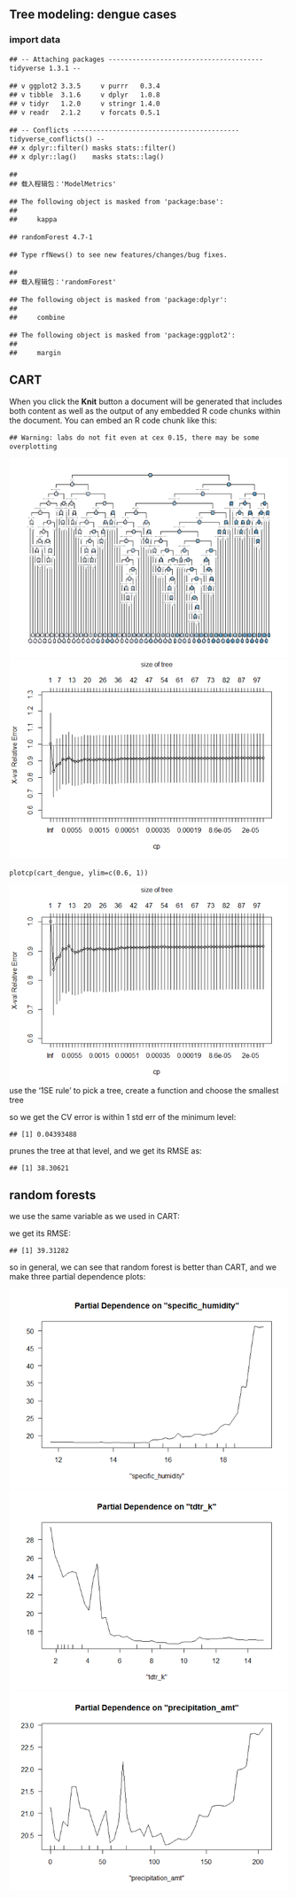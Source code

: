 Tree modeling: dengue cases
---------------------------

### import data

    ## -- Attaching packages --------------------------------------- tidyverse 1.3.1 --

    ## v ggplot2 3.3.5     v purrr   0.3.4
    ## v tibble  3.1.6     v dplyr   1.0.8
    ## v tidyr   1.2.0     v stringr 1.4.0
    ## v readr   2.1.2     v forcats 0.5.1

    ## -- Conflicts ------------------------------------------ tidyverse_conflicts() --
    ## x dplyr::filter() masks stats::filter()
    ## x dplyr::lag()    masks stats::lag()

    ## 
    ## 载入程辑包：'ModelMetrics'

    ## The following object is masked from 'package:base':
    ## 
    ##     kappa

    ## randomForest 4.7-1

    ## Type rfNews() to see new features/changes/bug fixes.

    ## 
    ## 载入程辑包：'randomForest'

    ## The following object is masked from 'package:dplyr':
    ## 
    ##     combine

    ## The following object is masked from 'package:ggplot2':
    ## 
    ##     margin

CART
----

When you click the **Knit** button a document will be generated that
includes both content as well as the output of any embedded R code
chunks within the document. You can embed an R code chunk like this:

    ## Warning: labs do not fit even at cex 0.15, there may be some overplotting

![](HW3_2_files/figure-markdown_strict/carts-1.png)![](HW3_2_files/figure-markdown_strict/carts-2.png)

    plotcp(cart_dengue, ylim=c(0.6, 1))

![](HW3_2_files/figure-markdown_strict/cart%20plot%20zoom-1.png) use the
‘1SE rule’ to pick a tree, create a function and choose the smallest
tree

so we get the CV error is within 1 std err of the minimum level:

    ## [1] 0.04393488

prunes the tree at that level, and we get its RMSE as:

    ## [1] 38.30621

random forests
--------------

we use the same variable as we used in CART:

we get its RMSE:

    ## [1] 39.31282

so in general, we can see that random forest is better than CART, and we
make three partial dependence plots:

![](HW3_2_files/figure-markdown_strict/randomforest%20partial%20plots-1.png)![](HW3_2_files/figure-markdown_strict/randomforest%20partial%20plots-2.png)![](HW3_2_files/figure-markdown_strict/randomforest%20partial%20plots-3.png)
